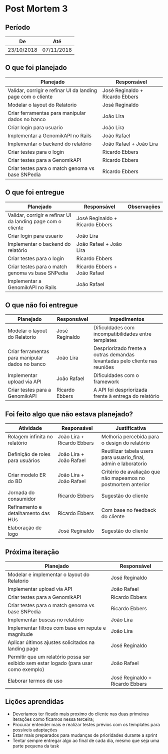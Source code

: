 # Post Mortem 3

## Período

De         | Até
---------- | ----------
23/10/2018 | 07/11/2018

## O que foi planejado

Planejado | Responsável
--------- | -----------
Validar, corrigir e refinar UI da landing page com o cliente | José Reginaldo + Ricardo Ebbers
Modelar o layout do Relatorio | José Reginaldo
Criar ferramentas para manipular dados no banco | João Lira
Criar login para usuario | João Lira
Implementar a GenomikAPI no Rails | João Rafael
Implementar o backend do relatório | João Rafael + João Lira
Criar testes para o login | Ricardo Ebbers
Criar testes para a GenomikAPI | Ricardo Ebbers
Criar testes para o match genoma vs base SNPedia | Ricardo Ebbers

## O que foi entregue

Planejado | Responsável | Observações
--------- | ----------- | -----------
Validar, corrigir e refinar UI da landing page com o cliente | José Reginaldo + Ricardo Ebbers
Criar login para usuario | João Lira
Implementar o backend do relatório | João Rafael + João Lira
Criar testes para o login | Ricardo Ebbers
Criar testes para o match genoma vs base SNPedia | Ricardo Ebbers + João Rafael
Implementar a GenomikAPI no Rails | João Rafael

## O que não foi entregue

Planejado | Responsável | Impedimentos
--------- | ----------- | ------------
Modelar o layout do Relatorio | José Reginaldo | Dificuldades com incompatibilidades entre templates
Criar ferramentas para manipular dados no banco | João Lira | Despriorizado frente a outras demandas levantadas pelo cliente nas reuniões
Implementar upload via API | João Rafael | Dificuldades com o framework
Criar testes para a GenomikAPI | Ricardo Ebbers | A API foi despriorizada frente à entrega do relatório


## Foi feito algo que não estava planejado?

Atividade | Responsável | Justificativa
--------- | ----------- | -------------
Rolagem infinita no relatório | João Lira + Ricardo Ebbers | Melhoria percebida para o design do relatório
Definição de roles para usuários | João Lira + João Rafael | Reutilizar tabela users para usuario_final, admin e laboratorio
Criar modelo ER do BD | João Lira + João Rafael | Critério de avaliação que não mapeamos no postmortem anterior
Jornada do consumidor | Ricardo Ebbers | Sugestão do cliente
Refinamento e detalhamento das HUs | Ricardo Ebbers | Com base no feedback do cliente
Elaboração de logo | José Reginaldo | Sugestão do cliente


## Próxima iteração

Planejado | Responsável
--------- | -----------
Modelar e implementar o layout do Relatorio | José Reginaldo
Implementar upload via API | João Rafael
Criar testes para a GenomikAPI | Ricardo Ebbers
Criar testes para o match genoma vs base SNPedia | Ricardo Ebbers
Implementar buscas no relatório | João Lira
Implementar filtros com base em repute e magnitude | João Lira
Aplicar últimos ajustes solicitados na landing page | José Reginaldo
Permitir que um relatório possa ser exibido sem estar logado (para usar como exemplo) | João Rafael
Elaborar termos de uso | José Reginaldo + Ricardo Ebbers

## Lições aprendidas

* Deveriamos ter ficado mais proximo do cliente nas duas primeiras iterações como ficamos nessa terceira;
* Procurar entender mais e realizar testes prévios com os templates para possíveis adaptações
* Estar mais preparados para mudanças de prioridades durante a sprint
* Tentar sempre entregar algo ao final de cada dia, mesmo que seja uma parte pequena da task
